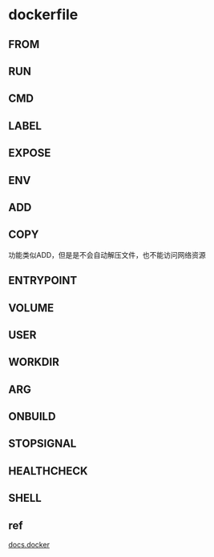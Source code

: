 # dockerfile

## FROM

## RUN

## CMD

## LABEL

## EXPOSE

## ENV

## ADD

## COPY

功能类似ADD，但是是不会自动解压文件，也不能访问网络资源

## ENTRYPOINT

## VOLUME

## USER

## WORKDIR

## ARG

## ONBUILD

## STOPSIGNAL

## HEALTHCHECK

## SHELL

## ref

[docs.docker](https://docs.docker.com/engine/reference/builder/)
